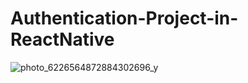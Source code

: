 # Authentication-Project-in-ReactNative
![photo_6226564872884302696_y](https://user-images.githubusercontent.com/124236330/235282625-c64764cc-3a03-45a3-8a59-6bd1925500f0.jpg)
